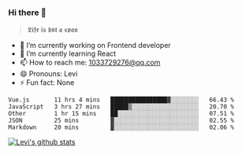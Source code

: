 ### Hi there 👋

> 𝕷𝖎𝖋𝖊 𝖎𝖘 𝖇𝖚𝖙 𝖆 𝖘𝖕𝖆𝖓

- 🔭 I’m currently working on Frontend developer
- 🌱 I’m currently learning React
- 📫 How to reach me: 1033729276@qq.com
- 😄 Pronouns: Levi
- ⚡ Fun fact: None


<!--START_SECTION:waka-->
```text
Vue.js       11 hrs 4 mins   ████████████████▓░░░░░░░░   66.43 % 
JavaScript   3 hrs 27 mins   █████▒░░░░░░░░░░░░░░░░░░░   20.70 % 
Other        1 hr 15 mins    ██░░░░░░░░░░░░░░░░░░░░░░░   07.51 % 
JSON         25 mins         ▓░░░░░░░░░░░░░░░░░░░░░░░░   02.55 % 
Markdown     20 mins         ▓░░░░░░░░░░░░░░░░░░░░░░░░   02.06 % 
```
<!--END_SECTION:waka-->


[![Levi's github stats](https://github-readme-stats.vercel.app/api?username=chaossssss)](https://github.com/anuraghazra/github-readme-stats)